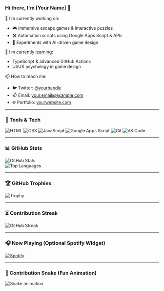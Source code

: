 ### Hi there, I'm [Your Name] 👋

🔭 I’m currently working on:  
- 🎮 Immersive escape games & interactive puzzles  
- 🛠️ Automation scripts using Google Apps Script & APIs  
- 🧠 Experiments with AI-driven game design

🌱 I’m currently learning:  
- TypeScript & advanced GitHub Actions  
- UI/UX psychology in game design

📫 How to reach me:  
- 🐦 Twitter: [@yourhandle](https://twitter.com/yourhandle)  
- 📫 Email: your.email@example.com  
- 🌐 Portfolio: [yourwebsite.com](https://yourwebsite.com)

---

### 🧰 Tools & Tech

![HTML](https://img.shields.io/badge/HTML5-E34F26?style=flat-square&logo=html5&logoColor=white)
![CSS](https://img.shields.io/badge/CSS3-1572B6?style=flat-square&logo=css3&logoColor=white)
![JavaScript](https://img.shields.io/badge/JavaScript-F7DF1E?style=flat-square&logo=javascript&logoColor=black)
![Google Apps Script](https://img.shields.io/badge/Google%20Apps%20Script-4285F4?style=flat-square&logo=google&logoColor=white)
![Git](https://img.shields.io/badge/Git-F05032?style=flat-square&logo=git&logoColor=white)
![VS Code](https://img.shields.io/badge/VS%20Code-007ACC?style=flat-square&logo=visual-studio-code&logoColor=white)

---

### 📊 GitHub Stats

![GitHub Stats](https://github-readme-stats.vercel.app/api?username=yourusername&show_icons=true&theme=radical)  
![Top Languages](https://github-readme-stats.vercel.app/api/top-langs/?username=yourusername&layout=compact&theme=radical)

---

### 🏆 GitHub Trophies

![Trophy](https://github-profile-trophy.vercel.app/?username=yourusername&theme=dracula&margin-w=15)

---

### ⏳ Contribution Streak

![GitHub Streak](https://github-readme-streak-stats.herokuapp.com?user=yourusername&theme=tokyonight)

---

### 🎧 Now Playing (Optional Spotify Widget)

[![Spotify](https://novatorem-yourusername.vercel.app/api/spotify)](https://open.spotify.com/user/yourspotifyid)

---

### 🐍 Contribution Snake (Fun Animation)

![Snake animation](https://github.com/yourusername/yourusername/blob/output/github-contribution-grid-snake.svg)
